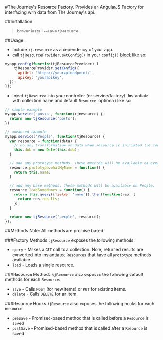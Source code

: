 #The Journey's Resource Factory.
Provides an AngularJS Factory for interfacing with data from The Journey's api.

##Installation
>bower install --save tjresource

##Usage:

- Include `tj.resource` as a dependency of your app.
- call `tjResourceProvider.setConfig()` in your `config()` block like so:
```javascript
myapp.config(function(tjResourceProvider) {
    tjResourceProvider.setConfig({
      apiUrl: 'https://yourapiendpoint/',
      apiKey: 'yourapikey',
  });
});
```
- Inject `tjResource` into your controller (or service/factory). Instantiate with collection name and default `Resource` (optional) like so:
```javascript
// simple example
myapp.service('posts', function(tjResource) {
  return new tjResource('posts');
})

// advanced example
myapp.service('People', function(tjResource) {
  var resource = function(data) {
    // do any transformation on data when Resource is initiated (ie converting strings into real dates, etc).
    this.dob = new Date(this.dob);
  }

  // add any prototype methods. These methods will be available on every item.
  resource.prototype.whatMyName = function() {
    return this.name;
  }

  // add any base methods. These methods will be available on People.
  resource.loadSomeNames = function() {
    return this.query({fields: 'name'}).then(function(res) {
      return res.results;
    });
  }

  return new tjResource('people', resource);
});
```
##Methods
Note: All methods are promise based.

###Factory Methods
`tjResource` exposes the following methods:

- `query` - Makes a `GET` call to a collection. Note, returned results are converted into instantiated `Resources` that have all `prototype` methods available.
- `load` - Loads a single resource.

###Resource Methods
`tjResource` also exposes the following default methods for each `Resource`:

- `save` - Calls `POST` (for new items) or `PUT` for existing items.
- `delete` - Calls `DELETE` for an item.

###Resource Hooks
`tjResource` also exposes the following hooks for each `Resource`:

- `preSave` - Promised-based method that is called before a `Resource` is saved
- `postSave` - Promised-based method that is called after a `Resource` is saved